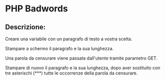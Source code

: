 # PHP Badwords 
## Descrizione:
Creare una variabile con un paragrafo di testo a vostra scelta.

Stampare a schermo il paragrafo e la sua lunghezza.

Una parola da censurare viene passata dall'utente tramite parametro GET.

Stampare di nuovo il paragrafo e la sua lunghezza, dopo aver sostituito con tre asterischi (***) tutte le occorrenze della parola da censurare.